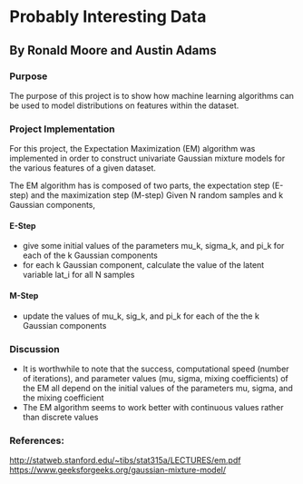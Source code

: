 # Probably Interesting Data

## By Ronald Moore and Austin Adams

### Purpose
The purpose of this project is to show how machine learning algorithms can be used to model distributions on features within the dataset.

### Project Implementation
For this project, the Expectation Maximization (EM) algorithm was implemented in order to construct univariate Gaussian mixture models for the various features of a given dataset.

The EM algorithm has is composed of two parts, the expectation step (E-step) and the maximization step (M-step)
Given N random samples and k Gaussian components,
#### E-Step
* give some initial values of the parameters mu_k, sigma_k, and pi_k for each of the k Gaussian components
* for each k Gaussian component, calculate the value of the latent variable lat_i for all N samples
#### M-Step
* update the values of mu_k, sig_k, and pi_k for each of the the k Gaussian components

### Discussion
* It is worthwhile to note that the success, computational speed (number of iterations), and parameter values (mu, sigma, mixing coefficients) of the EM all depend on the initial values of the parameters mu, sigma, and the mixing coefficient
* The EM algorithm seems to work better with continuous values rather than discrete values

### References:
http://statweb.stanford.edu/~tibs/stat315a/LECTURES/em.pdf
https://www.geeksforgeeks.org/gaussian-mixture-model/
